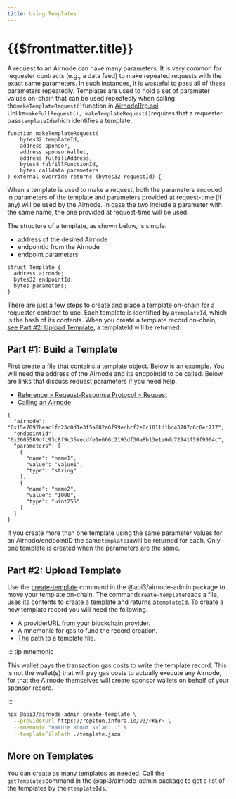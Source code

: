 ```yaml
---
title: Using Templates
---
```


# {{$frontmatter.title}}

<TocHeader />
<TOC class="table-of-contents" :include-level="[2,3]" />

A request to an Airnode can have many parameters. It is very common for
requester contracts (e.g., a data feed) to make repeated requests with the exact
same parameters. In such instances, it is wasteful to pass all of these
parameters repeatedly. Templates are used to hold a set of parameter values
on-chain that can be used repeatedly when calling
the`makeTemplateRequest()`function in
[AirnodeRrp.sol](https://github.com/api3dao/airnode/blob/beta-protocol/packages/protocol/contracts/rrp/AirnodeRrp.sol).
Unlike`makeFullRequest(), makeTemplateRequest()`requires that a requester
pass`templateId`which identifies a template.

```solidity
function makeTemplateRequest(
    bytes32 templateId,
    address sponsor,
    address sponsorWallet,
    address fulfillAddress,
    bytes4 fulfillFunctionId,
    bytes calldata parameters
) external override returns (bytes32 requestId) {
```

When a template is used to make a request, both the parameters encoded in
parameters of the template and parameters provided at request-time (if any) will
be used by the Airnode. In case the two include a parameter with the same name,
the one provided at request-time will be used.

The structure of a template, as shown below, is simple.

- address of the desired Airnode
- endpointId from the Airnode
- endpoint parameters

```solidity
struct Template {
  address airnode;
  bytes32 endpointId;
  bytes parameters;
}
```

There are just a few steps to create and place a template on-chain for a
requester contract to use. Each template is identified by a`templateId`, which
is the hash of its contents. When you create a template record on-chain,
[see Part #2: Upload Template](using-templates.md#part-2-upload-template), a
templateId will be returned.

<divider/>

## Part #1: Build a Template

First create a file that contains a template object. Below is an example. You
will need the address of the Airnode and its endpointId to be called. Below are
links that discuss request parameters if you need help.

- [Reference > Reqeust-Response Protocol > Request](../concepts/request.md)
- [Calling an Airnode](../grp-developers/call-an-airnode.md#request-parameters)

```
{
  "airnode": "0x15e7097beac1fd23c0d1e3f5a882a6f99ecbcf2e0c1011d1bd43707c6c0ec717",
  "endpointId": "0x2605589dfc93c8f9c35eecdfe1e666c2193df30a8b13e1e0dd72941f59f9064c",
  "parameters": [
    {
      "name": "name1",
      "value": "value1",
      "type": "string"
    },
    {
      "name": "name2",
      "value": "1000",
      "type": "uint256"
    }
  ]
}
```

If you create more than one template using the same parameter values for an
Airnode/endpointID the same`templateId`will be returned for each. Only one
template is created when the parameters are the same.

<divider/>

## Part #2: Upload Template

Use the
[create-template](https://github.com/api3dao/airnode/tree/beta-protocol/packages/admin#create-template)
command in the @api3/airnode-admin package to move your template on-chain. The
command`create-template`reads a file, uses its contents to create a template and
returns a`templateId`. To create a new template record you will need the
following.

- A providerURL from your blockchain provider.
- A mnemonic for gas to fund the record creation.
- The path to a template file.

::: tip mnemonic

This wallet pays the transaction gas costs to write the template record. This is
not the wallet(s) that will pay gas costs to actually execute any Airnode, for
that the Airnode themselves will create sponsor wallets on behalf of your
sponsor record.

:::

```bash
npx @api3/airnode-admin create-template \
  --providerUrl https://ropsten.infura.io/v3/<KEY> \
  --mnemonic "nature about salad..." \
  --templateFilePath ./template.json
```

<divider/>

## More on Templates

You can create as many templates as needed. Call the `getTemplates`command in
the @api3/airnode-admin package to get a list of the templates by
their`templateIds`.
